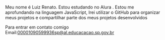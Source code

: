Meu nome é Luiz Renato.
Estou estudando no Alura .
Estou me aprofundando na linguagem JavaScript,
Irei utilizar o GitHub para organizar meus projetos e compartilhar parte dos meus projetos desenvolvidos


Para entrar em contato comigo
Email:00001090599936sp@al.educacacao.sp.gov.br
